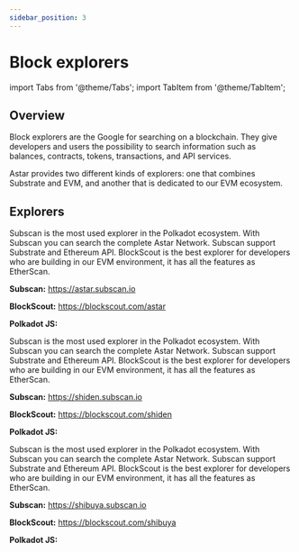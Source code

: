 ```yaml
---
sidebar_position: 3
---
```


# Block explorers

import Tabs from '@theme/Tabs';
import TabItem from '@theme/TabItem';

## Overview

Block explorers are the Google for searching on a blockchain. They give developers and users the possibility to search information such as balances, contracts, tokens, transactions, and API services.

Astar provides two different kinds of explorers: one that combines Substrate and EVM, and another that is dedicated to our EVM ecosystem.

## Explorers

<Tabs>
<TabItem value="astar" label="Astar Network" default>
<p>Subscan is the most used explorer in the Polkadot ecosystem. With Subscan you can search the complete Astar Network. Subscan support Substrate and Ethereum API. BlockScout is the best explorer for developers who are building in our EVM environment, it has all the features as EtherScan.</p>
<p><b>Subscan:</b> <a href="https://astar.subscan.io">https://astar.subscan.io</a></p>
<p><b>BlockScout:</b> <a href="https://blockscout.com/astar">https://blockscout.com/astar</a></p>
<p><b>Polkadot JS:</b></p>

</TabItem>
<TabItem value="shiden" label="Shiden Network">
<p>Subscan is the most used explorer in the Polkadot ecosystem. With Subscan you can search the complete Astar Network. Subscan support Substrate and Ethereum API. BlockScout is the best explorer for developers who are building in our EVM environment, it has all the features as EtherScan.</p>
<p><b>Subscan:</b> <a href="https://shiden.subscan.io">https://shiden.subscan.io</a></p>
<p><b>BlockScout:</b> <a href="https://blockscout.com/shiden">https://blockscout.com/shiden</a></p>
<p><b>Polkadot JS:</b></p>

</TabItem>
<TabItem value="shibuya" label="Shibuya">
<p>Subscan is the most used explorer in the Polkadot ecosystem. With Subscan you can search the complete Astar Network. Subscan support Substrate and Ethereum API. BlockScout is the best explorer for developers who are building in our EVM environment, it has all the features as EtherScan.</p>
<p><b>Subscan:</b> <a href="https://shibuya.subscan.io">https://shibuya.subscan.io</a></p>
<p><b>BlockScout:</b> <a href="https://blockscout.com/shibuya">https://blockscout.com/shibuya</a></p>
<p><b>Polkadot JS:</b></p>

</TabItem>
</Tabs>

